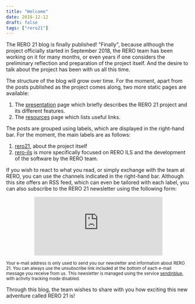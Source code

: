```yaml
---
title: "Welcome"
date: 2018-12-12
draft: false
tags: ["rero21"]
---
```


The RERO 21 blog is finally published! "Finally", because although the project officially started in September 2018, the RERO team has been working on it for many months, or even years if one considers the preliminary reflection and preparation of the project itself. And the desire to talk about the project has been with us all this time.

<!--more-->

 The structure of the blog will grow over time. For the moment, apart from the posts published as the project comes along, two more static pages are available:

1. The [presentation](/en/about) page which briefly describes the RERO 21 project and its different features.
1. The [resources](en/links) page which lists useful links.

The posts are grouped using <span class="badge badge-primary"><i class="fas fa-tag"></i> labels</span>, which are displayed in the right-hand bar. For the moment, the main labels are as follows:

1. <a href="/tags/rero21" class="badge badge-primary"><i class="fas fa-tag"></i> rero21</a>, about the project itself
1. <a href="/tags/rero-ils" class="badge badge-primary"><i class="fas fa-tag"></i> rero-ils</a> is more specifically focused on RERO ILS and the development of the software by the RERO team.

If you wish to react to what you read, or simply exchange with the team at RERO, you can use the channels indicated in the right-hand bar. Although this site offers an RSS feed, which can even be tailored with each label, you can also subscribe to the RERO 21 newsletter using the following form:

<div class="p-2 rero21-iframe">
<iframe width="350" height="160" src="https://my.sendinblue.com/users/subscribe/js_id/3sjlc/id/2" frameborder="0" scrolling="auto" allowfullscreen style="display: block;margin-left: auto;margin-right: auto;"></iframe><p class="p-2"><small>Your e-mail address is only used to send you our newsletter and information about RERO 21. You can always use the unsubscribe link included at the bottom of each e-mail message you receive from us. This newsletter is managed using the service <a href="https://www.sendinblue.com/gdpr/">sendinblue</a>, with activity tracking mode disabled.</small></p>
</div>

Through this blog, the team wishes to share with you how exciting this new adventure called  RERO 21 is!